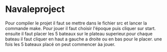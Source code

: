 # Navaleproject
Pour compiler le projet il faut se mettre dans le fichier src et lancer la commande make.
Pour jouer il faut choisir l'époque puis cliquer sur start. ensuite il faut placer les 5 bateaux sur le plateau superieur.pour chaque bateau il faut cliquer en haut a gauche a droite ou en bas pour le placer. une fois les 5 bateaux placé on peut commencer àa jouer.
